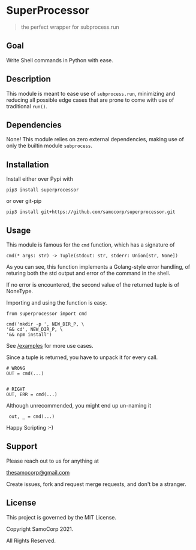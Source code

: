 # SuperProcessor

> the perfect wrapper for subprocess.run

## Goal

Write Shell commands in Python with ease.

## Description 

This module is meant to ease use of `subprocess.run`,
minimizing and reducing all possible edge cases that
are prone to come with use of traditional `run()`.



## Dependencies

None! This module relies on zero external dependencies, 
making use of only the builtin module `subprocess`.

## Installation

Install either over Pypi with 

    pip3 install superprocessor
    
or over git-pip

    pip3 install git+https://github.com/samocorp/superprocessor.git
    

## Usage

This module is famous for the `cmd` function, which has a signature of 

    cmd(* args: str) -> Tuple(stdout: str, stderr: Union[str, None])

As you can see, this function implements a Golang-style error handling, of returing
both the std output and error of the command in the shell.

If no error is encountered, the second value of the returned tuple is of NoneType.

Importing and using the function is easy.

    from superprocessor import cmd
    
    cmd('mkdir -p ', NEW_DIR_P, \
    '&& cd', NEW_DIR_P, \
    '&& npm install')
    
See [/examples](https://github.com/samocorp/superprocessor/tree/master/examples) for more use cases.


Since a tuple is returned, you have to unpack it for every call.

    # WRONG
    OUT = cmd(...)
    
    
    # RIGHT
    OUT, ERR = cmd(...)
    
Although unrecommended, you might end up un-naming it

     out, _ = cmd(...)
     
Happy Scripting :-)
    
    
## Support

Please reach out to us for anything at

<thesamocorp@gmail.com> 

Create issues, fork and request merge requests, and don't be a stranger.

## License

This project is governed by the MIT License.

Copyright SamoCorp 2021.

All Rights Reserved.
